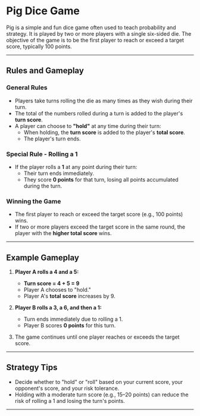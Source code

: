 # Pig Dice Game

Pig is a simple and fun dice game often used to teach probability and strategy. It is played by two or more players with a single six-sided die. The objective of the game is to be the first player to reach or exceed a target score, typically 100 points.

---

## Rules and Gameplay

### General Rules
- Players take turns rolling the die as many times as they wish during their turn.
- The total of the numbers rolled during a turn is added to the player's **turn score**.
- A player can choose to **"hold"** at any time during their turn:
  - When holding, the **turn score** is added to the player's **total score**.
  - The player's turn ends.

### Special Rule - Rolling a 1
- If the player rolls a **1** at any point during their turn:
  - Their turn ends immediately.
  - They score **0 points** for that turn, losing all points accumulated during the turn.

### Winning the Game
- The first player to reach or exceed the target score (e.g., 100 points) wins.
- If two or more players exceed the target score in the same round, the player with the **higher total score** wins.

---

## Example Gameplay

1. **Player A rolls a 4 and a 5:**
   - **Turn score = 4 + 5 = 9**
   - Player A chooses to "hold."
   - Player A's **total score** increases by 9.

2. **Player B rolls a 3, a 6, and then a 1:**
   - Turn ends immediately due to rolling a 1.
   - Player B scores **0 points** for this turn.

3. The game continues until one player reaches or exceeds the target score.

---

## Strategy Tips
- Decide whether to "hold" or "roll" based on your current score, your opponent's score, and your risk tolerance.
- Holding with a moderate turn score (e.g., 15–20 points) can reduce the risk of rolling a 1 and losing the turn's points.

---
